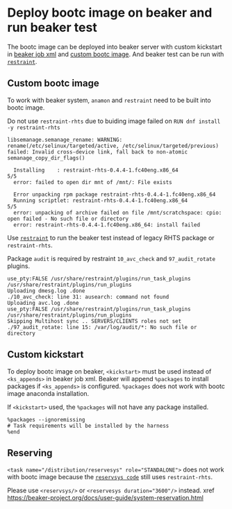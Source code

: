 # Deploy bootc image on beaker and run beaker test

The bootc image can be deployed into beaker server with custom kickstart in [beaker job xml](beaker-job.xml) and [custom bootc image](Containerfile). And beaker test can be run with [`restraint`](https://restraint.readthedocs.io/en/latest/index.html).

## Custom bootc image

To work with beaker system, `anamon` and `restraint` need to be built into bootc image.

Do not use `restraint-rhts` due to buiding image failed on `RUN dnf install -y restraint-rhts`

```
libsemanage.semanage_rename: WARNING: rename(/etc/selinux/targeted/active, /etc/selinux/targeted/previous) failed: Invalid cross-device link, fall back to non-atomic semanage_copy_dir_flags()

  Installing    : restraint-rhts-0.4.4-1.fc40eng.x86_64                 5/5
  error: failed to open dir mnt of /mnt/: File exists

  Error unpacking rpm package restraint-rhts-0.4.4-1.fc40eng.x86_64
  Running scriptlet: restraint-rhts-0.4.4-1.fc40eng.x86_64                5/5
  error: unpacking of archive failed on file /mnt/scratchspace: cpio: open failed - No such file or directory
  error: restraint-rhts-0.4.4-1.fc40eng.x86_64: install failed
```
Use [`restraint`](https://restraint.readthedocs.io/en/latest/index.html) to run the beaker test instead of legacy RHTS package or `restraint-rhts`.

Package `audit` is required by restraint `10_avc_check` and `97_audit_rotate` plugins.

```
use_pty:FALSE /usr/share/restraint/plugins/run_task_plugins /usr/share/restraint/plugins/run_plugins
Uploading dmesg.log .done
./10_avc_check: line 31: ausearch: command not found
Uploading avc.log .done
use_pty:FALSE /usr/share/restraint/plugins/run_task_plugins /usr/share/restraint/plugins/run_plugins
Skipping Multihost sync .. SERVERS/CLIENTS roles not set
./97_audit_rotate: line 15: /var/log/audit/*: No such file or directory
```

## Custom kickstart

To deploy bootc image on beaker, `<kickstart>` must be used instead of `<ks_appends>` in beaker job xml. Beaker will append `%packages` to install packages if `<ks_appends>` is configured. `%packages` does not work with bootc image anaconda installation.

If `<kickstart>` used, the `%packages` will not have any package installed.

```
%packages --ignoremissing
# Task requirements will be installed by the harness
%end
```

## Reserving

`<task name="/distribution/reservesys" role="STANDALONE">` does not work with bootc image because the [`reservsys code`](https://github.com/beaker-project/beaker-core-tasks/blob/master/reservesys/runtest.sh) still uses `restraint-rhts`.

Please use `<reservsys/>` or `<reservesys duration="3600"/>` instead. xref https://beaker-project.org/docs/user-guide/system-reservation.html
